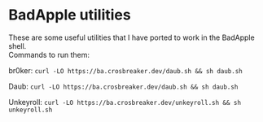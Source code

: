 # BadApple utilities
These are some useful utilities that I have ported to work in the BadApple shell. \
Commands to run them: 

br0ker:  ``curl -LO https://ba.crosbreaker.dev/daub.sh && sh daub.sh``

Daub: ``curl -LO https://ba.crosbreaker.dev/daub.sh && sh daub.sh``

Unkeyroll:  ``curl -LO https://ba.crosbreaker.dev/unkeyroll.sh && sh unkeyroll.sh``
